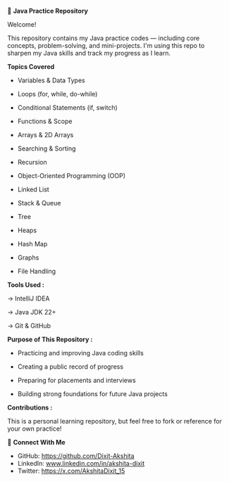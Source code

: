 📘 **Java Practice Repository**

Welcome!

This repository contains my Java practice codes — including core concepts, problem-solving, and mini-projects. I'm using this repo to sharpen my Java skills and track my progress as I learn.



**Topics Covered**

  - Variables & Data Types

  - Loops (for, while, do-while)

  - Conditional Statements (if, switch)

  - Functions & Scope

  - Arrays & 2D Arrays

  - Searching & Sorting 

  - Recursion

  - Object-Oriented Programming (OOP)

  - Linked List

  - Stack & Queue

  - Tree

  - Heaps

  - Hash Map

  - Graphs

  - File Handling




 **Tools Used :**

  -> IntelliJ IDEA

  -> Java JDK 22+

  -> Git & GitHub



**Purpose of This Repository :**

 * Practicing and improving Java coding skills
 
 * Creating a public record of progress
 
 * Preparing for placements and interviews
  
 * Building strong foundations for future Java projects
  


**Contributions :**

This is a personal learning repository, but feel free to fork or reference for your own practice!


🔗 **Connect With Me**

* GitHub: https://github.com/Dixit-Akshita
* LinkedIn: www.linkedin.com/in/akshita-dixit
* Twitter: https://x.com/AkshitaDixit_15
